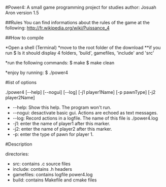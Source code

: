 #Power4: A small game programming project for studies
author: Josuah Aron
version 1.5

##Rules
You can find informations about the rules of the game at the following:
http://fr.wikipedia.org/wiki/Puissance_4

##How to compile

*Open a shell (Terminal)
*move to the root folder of the download
       **if you run
      	  $ ls
	it should display 4 folders, 'build', gamefiles, 'include' and 'src'

*run the following commands:
     $ make
     $ make clean

*enjoy by running:
     $ ./power4

#list of options

./power4 [--help] [--nogui] [--log] [-j1 player1Name] [-p pawnType] [-j2 player2Name]

* --help: Show this help. The program won't run.
* --nogui: desactivate basic gui. Actions are echoed as text messages.
* --log: Record actions in a logfile. The name of this file is ./power4.log
* -j1: enter the name of player1 after this marker.
* -j2: enter the name of player2 after this marker.
* -p: enter the type of pawn for player 1.


#Description

directories:
*	src: contains .c source files
*	include: contains .h headers
*	gamefiles: contains logfile power4.log
*	build: contains Makefile and cmake files
